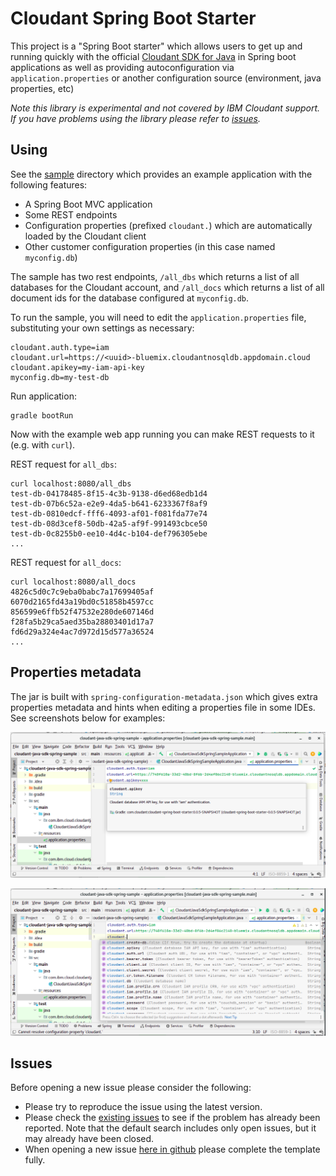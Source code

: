# Cloudant Spring Boot Starter

This project is a "Spring Boot starter" which allows users to get up and running quickly with the official
[Cloudant SDK for Java](https://github.com/IBM/cloudant-java-sdk) in Spring boot applications as well
as providing autoconfiguration via `application.properties` or another configuration source (environment, java properties, etc)

_Note this library is experimental and not covered by IBM Cloudant support._
_If you have problems using the library please refer to [issues](#issues)._

## Using

See the [sample](sample) directory which provides an example application with the following features:

- A Spring Boot MVC application
- Some REST endpoints
- Configuration properties (prefixed `cloudant.`) which are automatically loaded by the Cloudant client
- Other customer configuration properties (in this case named `myconfig.db`)

The sample has two rest endpoints, `/all_dbs` which returns a list of all databases for the Cloudant account, and
`/all_docs` which returns a list of all document ids for the database configured at `myconfig.db`.

To run the sample, you will need to edit the `application.properties` file, substituting your own settings as necessary:

```properties
cloudant.auth.type=iam
cloudant.url=https://<uuid>-bluemix.cloudantnosqldb.appdomain.cloud
cloudant.apikey=my-iam-api-key
myconfig.db=my-test-db
```

Run application:

```shell
gradle bootRun
```

Now with the example web app running you can make REST requests to it (e.g. with `curl`).

REST request for `all_dbs`:
```shell
curl localhost:8080/all_dbs
test-db-04178485-8f15-4c3b-9138-d6ed68edb1d4
test-db-07b6c52a-e2e9-4da5-b641-6233367f8af9
test-db-0810edcf-fff6-4093-af01-f081fda77e74
test-db-08d3cef8-50db-42a5-af9f-991493cbce50
test-db-0c8255b0-ee10-4d4c-b104-def796305ebe
...
```

REST request for `all_docs`:
```shell
curl localhost:8080/all_docs
4826c5d0c7c9eba0babc7a17699405af
6070d2165fd43a19bd0c51858b4597cc
856599e6ffb52f47532e280de607146d
f28fa5b29ca5aed35ba28803401d17a7
fd6d29a324e4ac7d972d15d577a36524
...
```

## Properties metadata

The jar is built with `spring-configuration-metadata.json` which gives extra properties metadata and hints
when editing a properties file in some IDEs. See screenshots below for examples:

![](Screenshot%20from%202022-06-29%2012-26-27.png)

![](Screenshot%20from%202022-06-29%2012-27-38.png)

## Issues

Before opening a new issue please consider the following:
* Please try to reproduce the issue using the latest version.
* Please check the [existing issues](/issues)
to see if the problem has already been reported. Note that the default search
includes only open issues, but it may already have been closed.
* When opening a new issue [here in github](/issues) please complete the template fully.
